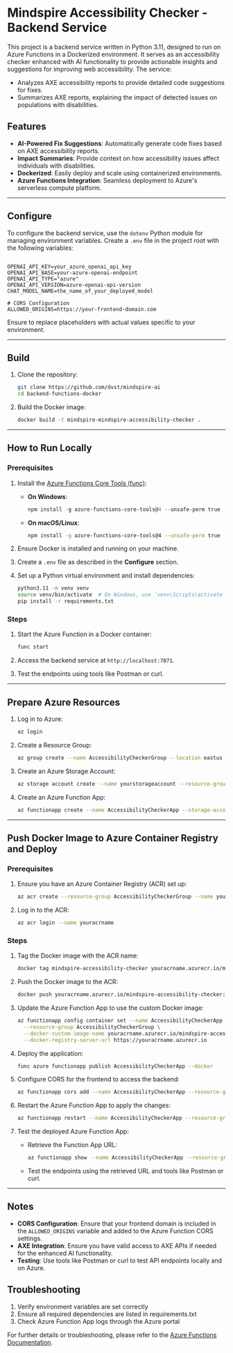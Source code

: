 # Mindspire Accessibility Checker - Backend Service

This project is a backend service written in Python 3.11, designed to run on Azure Functions in a Dockerized environment. It serves as an accessibility checker enhanced with AI functionality to provide actionable insights and suggestions for improving web accessibility. The service:

- Analyzes AXE accessibility reports to provide detailed code suggestions for fixes.
- Summarizes AXE reports, explaining the impact of detected issues on populations with disabilities.

## Features
- **AI-Powered Fix Suggestions**: Automatically generate code fixes based on AXE accessibility reports.
- **Impact Summaries**: Provide context on how accessibility issues affect individuals with disabilities.
- **Dockerized**: Easily deploy and scale using containerized environments.
- **Azure Functions Integration**: Seamless deployment to Azure's serverless compute platform.

---

## Configure
To configure the backend service, use the `dotenv` Python module for managing environment variables. Create a `.env` file in the project root with the following variables:

```env

OPENAI_API_KEY=your_azure_openai_api_key
OPENAI_API_BASE=your-azure-openai-endpoint
OPENAI_API_TYPE="azure"
OPENAI_API_VERSION=azure-openai-api-version
CHAT_MODEL_NAME=the_name_of_your_deployed_model

# CORS Configuration
ALLOWED_ORIGINS=https://your-frontend-domain.com
```

Ensure to replace placeholders with actual values specific to your environment.

---

## Build
1. Clone the repository:
   ```bash
   git clone https://github.com/dvst/mindspire-ai
   cd backend-functions-docker
   ```
2. Build the Docker image:
   ```bash
   docker build -t mindspire-mindspire-accessibility-checker .
   ```

---

## How to Run Locally
### Prerequisites
1. Install the [Azure Functions Core Tools (func)](https://learn.microsoft.com/en-us/azure/azure-functions/functions-run-local):
   - **On Windows**:
     ```powershell
     npm install -g azure-functions-core-tools@4 --unsafe-perm true
     ```
   - **On macOS/Linux**:
     ```bash
     npm install -g azure-functions-core-tools@4 --unsafe-perm true
     ```

2. Ensure Docker is installed and running on your machine.

3. Create a `.env` file as described in the **Configure** section.

4. Set up a Python virtual environment and install dependencies:
   ```bash
   python3.11 -m venv venv
   source venv/bin/activate  # On Windows, use `venv\Scripts\activate`
   pip install -r requirements.txt
   ```

### Steps
1. Start the Azure Function in a Docker container:
   ```bash
   func start
   ```

2. Access the backend service at `http://localhost:7071`.

3. Test the endpoints using tools like Postman or curl.

---

## Prepare Azure Resources
1. Log in to Azure:
   ```bash
   az login
   ```
2. Create a Resource Group:
   ```bash
   az group create --name AccessibilityCheckerGroup --location eastus
   ```
3. Create an Azure Storage Account:
   ```bash
   az storage account create --name yourstorageaccount --resource-group AccessibilityCheckerGroup --location eastus --sku Standard_LRS
   ```
4. Create an Azure Function App:
   ```bash
   az functionapp create --name AccessibilityCheckerApp --storage-account yourstorageaccount --resource-group AccessibilityCheckerGroup --consumption-plan-location eastus --runtime python --functions-version 4
   ```

---

## Push Docker Image to Azure Container Registry and Deploy
### Prerequisites
1. Ensure you have an Azure Container Registry (ACR) set up:
   ```bash
   az acr create --resource-group AccessibilityCheckerGroup --name youracrname --sku Basic
   ```
2. Log in to the ACR:
   ```bash
   az acr login --name youracrname
   ```

### Steps
1. Tag the Docker image with the ACR name:
   ```bash
   docker tag mindspire-accessibility-checker youracrname.azurecr.io/mindspire-accessibility-checker:latest
   ```

2. Push the Docker image to the ACR:
   ```bash
   docker push youracrname.azurecr.io/mindspire-accessibility-checker:latest
   ```

3. Update the Azure Function App to use the custom Docker image:
   ```bash
   az functionapp config container set --name AccessibilityCheckerApp \
     --resource-group AccessibilityCheckerGroup \
     --docker-custom-image-name youracrname.azurecr.io/mindspire-accessibility-checker:latest \
     --docker-registry-server-url https://youracrname.azurecr.io
   ```

4. Deploy the application:
   ```bash
   func azure functionapp publish AccessibilityCheckerApp --docker
   ```
5. Configure CORS for the frontend to access the backend:
   ```bash
   az functionapp cors add --name AccessibilityCheckerApp --resource-group AccessibilityCheckerGroup --allowed-origins "https://your-frontend-domain.com"
   ```

6. Restart the Azure Function App to apply the changes:
   ```bash
   az functionapp restart --name AccessibilityCheckerApp --resource-group AccessibilityCheckerGroup
   ```

7. Test the deployed Azure Function App:
   - Retrieve the Function App URL:
     ```bash
     az functionapp show --name AccessibilityCheckerApp --resource-group AccessibilityCheckerGroup --query defaultHostName -o tsv
     ```
   - Test the endpoints using the retrieved URL and tools like Postman or curl.


---

## Notes
- **CORS Configuration**: Ensure that your frontend domain is included in the `ALLOWED_ORIGINS` variable and added to the Azure Function CORS settings.
- **AXE Integration**: Ensure you have valid access to AXE APIs if needed for the enhanced AI functionality.
- **Testing**: Use tools like Postman or curl to test API endpoints locally and on Azure.

## Troubleshooting

1. Verify environment variables are set correctly
2. Ensure all required dependencies are listed in requirements.txt
4. Check Azure Function App logs through the Azure portal

For further details or troubleshooting, please refer to the [Azure Functions Documentation](https://learn.microsoft.com/en-us/azure/azure-functions/).


